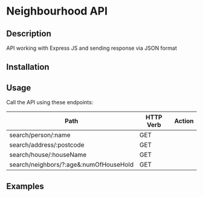 # Neighbourhood API

## Description

API working with Express JS and sending response via JSON format


## Installation



## Usage

Call the API using these endpoints:

Path | HTTP Verb | Action
--- | --- | ---
search/person/:name | GET |
search/address/:postcode | GET |
search/house/:houseName | GET |
search/neighbors/?:age&:numOfHouseHold | GET |


## Examples
